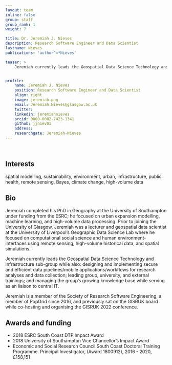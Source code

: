```yaml
---
layout: team
inline: false
group: staff
group_rank: 1
weight: 7

title: Dr. Jeremiah J. Nieves
description: Research Software Engineer and Data Scientist
lastname: Nieves
publications: 'author^=*Nieves'

teaser: >
    Jeremiah currently leads the Geospatial Data Science Technology and Infrastructure sub-group while also designing and implementing secure and efficient data pipelines/mobile applications/workflows for research analyses and data collection.


profile:
    name: Jeremiah J. Nieves
    position: Research Software Engineer and Data Scientist
    align: right
    image: jeremiah.png
    email: Jeremiah.Nieves@glasgow.ac.uk
    twitter:
    linkedin: jeremiahnieves
    orcid: 0000-0002-7423-1341
    github: jjniev01
    address:
    researchgate: Jeremiah-Nieves
---
```

<br>

## Interests
spatial modelling, sustainability, environment, urban, infrastructure, public health, remote sensing, Bayes, climate change, high-volume data

## Bio
Jeremiah completed his PhD in Geography at the University of Southampton under funding from the ESRC; he focused on urban expansion modelling, machine learning, and high-volume data processing. Prior to joining the University of Glasgow, Jeremiah was a lecturer and geospatial data scientist at the University of Liverpool’s Geographic Data Science Lab where he focused on computational social science and human environment-interfaces using remote sensing, high-volume historical data, and spatial simulations. 

Jeremiah currently leads the Geospatial Data Science Technology and Infrastructure sub-group while also: designing and implementing secure and efficient data pipelines/mobile applications/workflows for research analyses and data collection; leading group, university, and external trainings; and managing the group’s growing knowledge base while serving as an liaison to central IT.

Jeremiah is a member of the Society of Research Software Engineering, a member of PopGrid since 2016, and previously sat on the GISRUK board while co-hosting and organising the GISRUK 2022 conference.

## Awards and funding

 - 2018 ESRC South Coast DTP Impact Award
 - 2018 University of Southampton Vice Chancellor’s Impact Award
 - Economic and Social Research Council South Coast Doctoral Training Programme. Principal Investigator, (Award 1800912), 2016 - 2020, £158,151 
